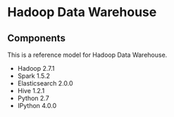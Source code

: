 Hadoop Data Warehouse
====================

Components
----------
This is a reference model for Hadoop Data Warehouse.

* Hadoop 2.7.1
* Spark 1.5.2
* Elasticsearch 2.0.0
* Hive 1.2.1
* Python 2.7
* IPython 4.0.0
